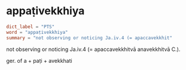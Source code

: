 # appaṭivekkhiya

``` toml
dict_label = "PTS"
word = "appaṭivekkhiya"
summary = "not observing or noticing Ja.iv.4 (= apaccavekkhit"
```

not observing or noticing Ja.iv.4 (= apaccavekkhitvā anavekkhitvā C.).

ger. of a \+ paṭi \+ avekkhati

